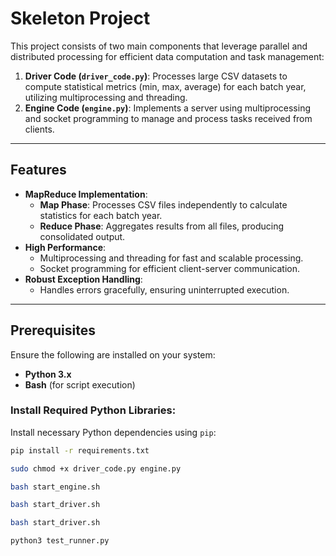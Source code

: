 # Skeleton Project

This project consists of two main components that leverage parallel and distributed processing for efficient data computation and task management:

1. **Driver Code (`driver_code.py`)**: Processes large CSV datasets to compute statistical metrics (min, max, average) for each batch year, utilizing multiprocessing and threading.
2. **Engine Code (`engine.py`)**: Implements a server using multiprocessing and socket programming to manage and process tasks received from clients.

---

## Features

- **MapReduce Implementation**:
  - **Map Phase**: Processes CSV files independently to calculate statistics for each batch year.
  - **Reduce Phase**: Aggregates results from all files, producing consolidated output.
- **High Performance**:
  - Multiprocessing and threading for fast and scalable processing.
  - Socket programming for efficient client-server communication.
- **Robust Exception Handling**:
  - Handles errors gracefully, ensuring uninterrupted execution.

---

## Prerequisites

Ensure the following are installed on your system:

- **Python 3.x**
- **Bash** (for script execution)

### Install Required Python Libraries:
Install necessary Python dependencies using `pip`:
```bash
pip install -r requirements.txt
```

```bash
sudo chmod +x driver_code.py engine.py
```
```bash
bash start_engine.sh
```
```bash
bash start_driver.sh
```
```bash
bash start_driver.sh
```

```bash
python3 test_runner.py
```
